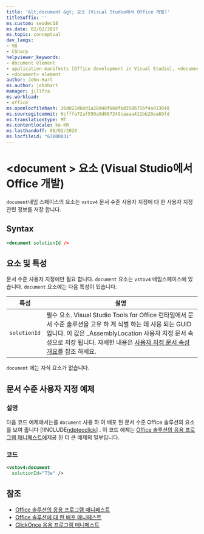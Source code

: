 ```yaml
---
title: '&lt;document &gt; 요소 (Visual Studio에서 Office 개발)'
titleSuffix: ''
ms.custom: seodec18
ms.date: 02/02/2017
ms.topic: conceptual
dev_langs:
- VB
- CSharp
helpviewer_keywords:
- document element
- application manifests [Office development in Visual Studio], <document> element
- <document> element
author: John-Hart
ms.author: johnhart
manager: jillfra
ms.workload:
- office
ms.openlocfilehash: 36d822d60d1a28d48f660f6d358b75bf4a913048
ms.sourcegitcommit: 6cfffa72af599a9d667249caaaa411bb28ea69fd
ms.translationtype: MT
ms.contentlocale: ko-KR
ms.lasthandoff: 09/02/2020
ms.locfileid: "63000031"
---
```

# <a name="ltdocumentgt-element-office-development-in-visual-studio"></a>&lt;document &gt; 요소 (Visual Studio에서 Office 개발)
  `document`네임 스페이스의 요소는 `vstov4` 문서 수준 사용자 지정에 대 한 사용자 지정 관련 정보를 저장 합니다.

## <a name="syntax"></a>Syntax

```xml
<document solutionId />
```

## <a name="elements-and-attributes"></a>요소 및 특성
 문서 수준 사용자 지정에만 필요 합니다. `document` 요소는 `vstov4` 네임스페이스에 있습니다. `document` 요소에는 다음 특성이 있습니다.

|특성|설명|
|---------------|-----------------|
|`solutionId`|필수 요소. Visual Studio Tools for Office 런타임에서 문서 수준 솔루션을 고유 하 게 식별 하는 데 사용 되는 GUID입니다. 이 값은 _AssemblyLocation 사용자 지정 문서 속성으로 저장 됩니다. 자세한 내용은 [사용자 지정 문서 속성 개요](../vsto/custom-document-properties-overview.md)를 참조 하세요.|

 `document` 에는 자식 요소가 없습니다.

## <a name="document-level-customization-example"></a>문서 수준 사용자 지정 예제

### <a name="description"></a>설명
 다음 코드 예제에서는를 `document` 사용 하 여 배포 된 문서 수준 Office 솔루션의 요소를 보여 줍니다 [!INCLUDE[ndptecclick](../vsto/includes/ndptecclick-md.md)] . 이 코드 예제는 [Office 솔루션의 응용 프로그램 매니페스트에](../vsto/application-manifests-for-office-solutions.md)제공 된 더 큰 예제의 일부입니다.

### <a name="code"></a>코드

```xml
<vstov4:document
  solutionId="73e" />
```

## <a name="see-also"></a>참조

- [Office 솔루션의 응용 프로그램 매니페스트](../vsto/application-manifests-for-office-solutions.md)
- [Office 솔루션에 대 한 배포 매니페스트](../vsto/deployment-manifests-for-office-solutions.md)
- [ClickOnce 응용 프로그램 매니페스트](../deployment/clickonce-application-manifest.md)